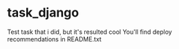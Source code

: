 # task_django
Test task that i did, but it's resulted cool
You'll find deploy recommendations in README.txt
